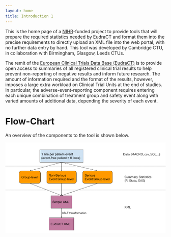 ```yaml
---
layout: home
title: Introduction 1
---
```

This is the home page of a [NIHR](https://www.nihr.ac.uk/)-funded project to provide tools that will prepare the required statistics needed by EudraCT and format them into the precise requirements to directly upload an XML file into the web portal, with no further data entry by hand. This tool was developed by Cambridge CTU, in collaboration with Birmingham, Glasgow, Leeds CTUs.

The remit of the [European Clinical Trials Data Base (EudraCT)](https://eudract.ema.europa.eu/result.html) is to provide open access to summaries of all registered clinical trial results to help prevent non-reporting of negative results and inform future research. The amount of information required and the format of the results, however, imposes a large extra workload on Clinical Trial Units at the end of studies. In particular, the adverse-event-reporting component requires entering each unique combination of treatment group and safety event along with varied amounts of additional data, depending the severity of each event.


# Flow-Chart

An overview of the components to the tool is shown below.

![flowchart](img/flowchart.png)
